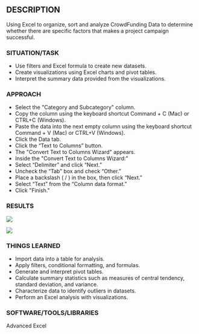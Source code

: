 ## DESCRIPTION
Using Excel to organize, sort and analyze CrowdFunding Data to determine whether there are specific factors that makes a project campaign successful.

### SITUATION/TASK
* Use filters and Excel formula to create new datasets.
* Create visualizations using Excel charts and pivot tables.
* Interpret the summary data provided from the visualizations.

### APPROACH
* Select the "Category and Subcategory" column.
* Copy the column using the keyboard shortcut Command + C (Mac) or CTRL+C (Windows).
* Paste the data into the next empty column using the keyboard shortcut Command + V (Mac) or CTRL+V (Windows).
* Click the Data tab.
* Click the “Text to Columns” button.
* The "Convert Text to Columns Wizard" appears. 
* Inside the "Convert Text to Columns Wizard:"
* Select “Delimiter” and click “Next.”
* Uncheck the “Tab” box and check “Other.”
* Place a backslash ( / ) in the box, then click “Next.”
* Select “Text” from the “Column data format.”
* Click "Finish."


### RESULTS

![](https://github.com/aodoming/Excel_Kickstarter_Analysis_ADominguez/blob/master/pics/outcomes.png)



![](https://github.com/aodoming/Excel_Kickstarter_Analysis_ADominguez/blob/master/pics/outcomes2.png)

### THINGS LEARNED
* Import data into a table for analysis.
* Apply filters, conditional formatting, and formulas.
* Generate and interpret pivot tables.
* Calculate summary statistics such as measures of central tendency, standard deviation, and variance.
* Characterize data to identify outliers in datasets.
* Perform an Excel analysis with visualizations.

### SOFTWARE/TOOLS/LIBRARIES
Advanced Excel  
